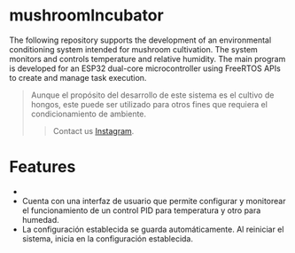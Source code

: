 # mushroomIncubator
The following repository supports the development of an environmental conditioning system intended for mushroom cultivation. The system monitors and controls temperature and relative humidity. The main program is developed for an ESP32 dual-core microcontroller using FreeRTOS APIs to create and manage task execution.

> Aunque el propósito del desarrollo de este sistema es el cultivo de hongos, este puede ser utilizado para otros fines que requiera el condicionamiento de ambiente. 
>> Contact us [Instagram](https://www.instagram.com/aonde_la_byte/).

# Features
 * 
 * Cuenta con una interfaz de usuario que permite configurar y monitorear el funcionamiento de un control PID para temperatura y otro para humedad. 
 * La configuración establecida se guarda automáticamente. Al reiniciar el sistema, inicia en la configuración establecida.
